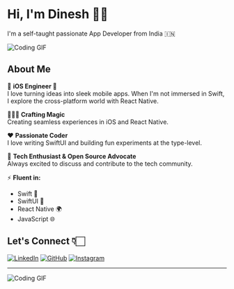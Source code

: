 # Hi, I'm Dinesh 👋🏻



I'm a self-taught passionate App Developer from India 🇮🇳

![Coding GIF](https://media.giphy.com/media/2IudUHdI075HL02Pkk/giphy.gif)

## About Me

💼 **iOS Engineer **  
I love turning ideas into sleek mobile apps. When I'm not immersed in Swift, I explore the cross-platform world with React Native.



🧑🏻‍💻 **Crafting Magic**  
Creating seamless experiences in iOS and React Native.



❤️ **Passionate Coder**  
I love writing SwiftUI and building fun experiments at the type-level.



💬 **Tech Enthusiast & Open Source Advocate**  
Always excited to discuss and contribute to the tech community.



⚡ **Fluent in:**  
- Swift 🚀  
- SwiftUI 🎨  
- React Native 🌍  
- JavaScript 🌐  



## Let's Connect 👇🏻

[![LinkedIn](https://img.shields.io/badge/-LinkedIn-blue?style=flat-square&logo=linkedin&logoColor=white)](https://www.linkedin.com/in/dinesh-singh-60a0551a2)
[![GitHub](https://img.shields.io/badge/-GitHub-333?style=flat-square&logo=github&logoColor=white)](https://github.com/itzdinesh)
[![Instagram](https://img.shields.io/badge/-Instagram-E4405F?style=flat-square&logo=instagram&logoColor=white)](https://instagram.com/curious.login)

---

![Coding GIF](https://media.giphy.com/media/ZVik7pBtu9dNS/giphy.gif)
